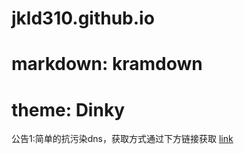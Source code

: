 # jkld310.github.io
# markdown: kramdown
# theme: Dinky

公告1:简单的抗污染dns，获取方式通过下方链接获取
[link](https://a.ckad8pjo5g8xxawuioa3d.com/)

